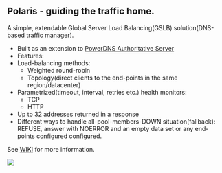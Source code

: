 ## Polaris - guiding the traffic home.

A simple, extendable Global Server Load Balancing(GSLB) solution(DNS-based traffic manager).

* Built as an extension to [PowerDNS Authoritative Server](https://www.powerdns.com/auth.html)
* Features:
 * Load-balancing methods:
   * Weighted round-robin
    * Topology(direct clients to the end-points in the same region/datacenter)
 * Parametrized(timeout, interval, retries etc.) health monitors:
    * TCP
     * HTTP
 * Up to 32 addresses returned in a response
 * Different ways to handle all-pool-members-DOWN situation(fallback): REFUSE, answer with NOERROR and an empty data set or any end-points configured configured.

See [WIKI](https://github.com/polaris-gslb/polaris-core/wiki) for more information.

![](https://github.com/polaris-gslb/polaris-core/wiki/overview.jpg)

